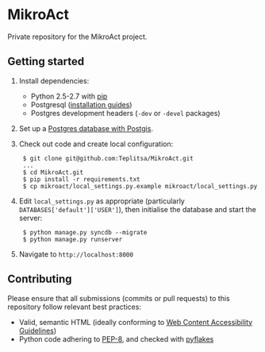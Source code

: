 MikroAct
========

Private repository for the MikroAct project.

Getting started
--------

1. Install dependencies:
    * Python 2.5-2.7 with [pip](http://www.pip-installer.org/en/latest/)
    * Postgresql ([installation guides](http://wiki.postgresql.org/wiki/Detailed_installation_guides))
    * Postgres development headers (`-dev` or `-devel` packages)

2. Set up a [Postgres database with Postgis](https://docs.djangoproject.com/en/1.5/ref/contrib/gis/install/postgis/).

3. Check out code and create local configuration:
    
        $ git clone git@github.com:Teplitsa/MikroAct.git
        ...
        $ cd MikroAct.git
        $ pip install -r requirements.txt
        $ cp mikroact/local_settings.py.example mikroact/local_settings.py

4. Edit `local_settings.py` as appropriate (particularly `DATABASES['default']['USER']`), then initialise the database and start the server:
    
        $ python manage.py syncdb --migrate
        $ python manage.py runserver

5. Navigate to `http://localhost:8000`

Contributing
--------

Please ensure that all submissions (commits or pull requests) to this repository follow relevant best practices:

* Valid, semantic HTML (ideally conforming to [Web Content Accessibility Guidelines](http://www.w3.org/WAI/WCAG20/quickref/Overview.php))
* Python code adhering to [PEP-8](http://www.python.org/dev/peps/pep-0008/), and checked with [pyflakes](http://pypi.python.org/pypi/pyflakes)
